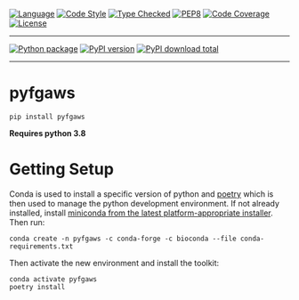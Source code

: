 
[![Language][language-badge]][language-link]
[![Code Style][code-style-badge]][code-style-link]
[![Type Checked][type-checking-badge]][type-checking-link]
[![PEP8][pep-8-badge]][pep-8-link]
[![Code Coverage][code-coverage-badge]][code-coverage-link]
[![License][license-badge]][license-link]

---

[![Python package][python-package-badge]][python-package-link]
[![PyPI version][pypi-badge]][pypi-link]
[![PyPI download total][pypi-downloads-badge]][pypi-downloads-link]

---

[language-badge]:       http://img.shields.io/badge/language-python-brightgreen.svg
[language-link]:        http://www.python.org/
[code-style-badge]:     https://img.shields.io/badge/code%20style-black-000000.svg
[code-style-link]:      https://black.readthedocs.io/en/stable/ 
[type-checking-badge]:  http://www.mypy-lang.org/static/mypy_badge.svg
[type-checking-link]:   http://mypy-lang.org/
[pep-8-badge]:          https://img.shields.io/badge/code%20style-pep8-brightgreen.svg
[pep-8-link]:           https://www.python.org/dev/peps/pep-0008/
[code-coverage-badge]:  https://codecov.io/gh/fulcrumgenomics/pyfgaws/branch/main/graph/badge.svg
[code-coverage-link]:   https://codecov.io/gh/fulcrumgenomics/pyfgaws
[license-badge]:        http://img.shields.io/badge/license-MIT-blue.svg
[license-link]:         https://github.com/fulcrumgenomics/pyfgaws/blob/main/LICENSE
[python-package-badge]: https://github.com/fulcrumgenomics/pyfgaws/workflows/Python%20package/badge.svg
[python-package-link]:  https://github.com/fulcrumgenomics/pyfgaws/actions?query=workflow%3A%22Python+package%22
[pypi-badge]:           https://badge.fury.io/py/pyfgaws.svg
[pypi-link]:            https://pypi.python.org/pypi/pyfgaws
[pypi-downloads-badge]: https://img.shields.io/pypi/dm/pyfgaws
[pypi-downloads-link]:  https://pypi.python.org/pypi/pyfgaws

# pyfgaws

`pip install pyfgaws`

**Requires python 3.8**

# Getting Setup

Conda is used to install a specific version of python and [poetry][poetry-link]
which is then used to manage the python development environment.  If not already installed, install 
[miniconda from the latest platform-appropriate installer](miniconda-link). Then run:

```
conda create -n pyfgaws -c conda-forge -c bioconda --file conda-requirements.txt
```

Then activate the new environment and install the toolkit:

```
conda activate pyfgaws
poetry install
```

[miniconda-link]: https://docs.conda.io/en/latest/miniconda.html
[poetry-link]:    https://github.com/python-poetry/poetry
